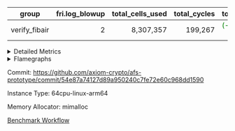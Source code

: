 | group | fri.log_blowup | total_cells_used | total_cycles | total_proof_time_ms |
| --- | --- | --- | --- | --- |
| verify_fibair | <div style='text-align: right'>2</div>  | <div style='text-align: right'>8,307,357</div>  | <div style='text-align: right'>199,267</div>  | <span style="color: green">(-61.0 [-3.8%])</span> <div style='text-align: right'>1,527.0</div>  |


<details>
<summary>Detailed Metrics</summary>

| air_name | cells | constraints | main_cols | quotient_deg | rows |
| --- | --- | --- | --- | --- | --- |
| FibonacciAir | <div style='text-align: right'>32</div>  | <div style='text-align: right'>5</div>  | <div style='text-align: right'>2</div>  | <div style='text-align: right'>1</div>  | <div style='text-align: right'>16</div>  |

| stark_prove_excluding_trace_time_ms | total_cells |
| --- | --- |
| <div style='text-align: right'>9.0</div>  | <div style='text-align: right'>32</div>  |

| group | collect_metrics | execute_time_ms | total_cells_used | total_cycles |
| --- | --- | --- | --- | --- |
| verify_fibair | true | <span style="color: green">(-52.0 [-4.5%])</span> <div style='text-align: right'>1,094.0</div>  | <div style='text-align: right'>8,307,357</div>  | <div style='text-align: right'>199,267</div>  |

| group | chip_name | collect_metrics | rows_used |
| --- | --- | --- | --- |
| verify_fibair | ProgramChip | true | <div style='text-align: right'>17,628</div>  |
| verify_fibair | VmConnectorAir | true | <div style='text-align: right'>2</div>  |
| verify_fibair | Boundary | true | <div style='text-align: right'>44,590</div>  |
| verify_fibair | AccessAdapter<2> | true | <div style='text-align: right'>22,004</div>  |
| verify_fibair | AccessAdapter<4> | true | <div style='text-align: right'>11,002</div>  |
| verify_fibair | AccessAdapter<8> | true | <div style='text-align: right'>3,220</div>  |
| verify_fibair | PhantomAir | true | <div style='text-align: right'>5,216</div>  |
| verify_fibair | <NativeLoadStoreAdapterAir<1>,KernelLoadStoreCoreAir<1>> | true | <div style='text-align: right'>85,882</div>  |
| verify_fibair | <BranchNativeAdapterAir,BranchEqualCoreAir<1>> | true | <div style='text-align: right'>31,888</div>  |
| verify_fibair | <JalNativeAdapterAir,JalCoreAir> | true | <div style='text-align: right'>5,170</div>  |
| verify_fibair | <NativeAdapterAir<2, 1>,FieldArithmeticCoreAir> | true | <div style='text-align: right'>67,442</div>  |
| verify_fibair | <NativeVectorizedAdapterAir<4>,FieldExtensionCoreAir> | true | <div style='text-align: right'>2,186</div>  |
| verify_fibair | FriMatOpeningAir | true | <div style='text-align: right'>336</div>  |
| verify_fibair | Poseidon2VmAir<BabyBearParameters> | true | <div style='text-align: right'>1,357</div>  |
| verify_fibair | VariableRangeCheckerAir | true | <div style='text-align: right'>131,072</div>  |

| group | collect_metrics | dsl_ir | opcode | frequency |
| --- | --- | --- | --- | --- |
| verify_fibair | true |  | JAL | <div style='text-align: right'>1</div>  |
| verify_fibair | true |  | STOREW | <div style='text-align: right'>2</div>  |
| verify_fibair | true | AddE | FE4ADD | <div style='text-align: right'>492</div>  |
| verify_fibair | true | AddEFFI | LOADW | <div style='text-align: right'>70</div>  |
| verify_fibair | true | AddEFFI | STOREW | <div style='text-align: right'>210</div>  |
| verify_fibair | true | AddEI | ADD | <div style='text-align: right'>2,584</div>  |
| verify_fibair | true | AddFI | ADD | <div style='text-align: right'>1,285</div>  |
| verify_fibair | true | AddV | ADD | <div style='text-align: right'>939</div>  |
| verify_fibair | true | AddVI | ADD | <div style='text-align: right'>17,307</div>  |
| verify_fibair | true | Alloc | ADD | <div style='text-align: right'>6,029</div>  |
| verify_fibair | true | Alloc | LOADW | <div style='text-align: right'>6,029</div>  |
| verify_fibair | true | Alloc | MUL | <div style='text-align: right'>4,066</div>  |
| verify_fibair | true | AssertEqE | BNE | <div style='text-align: right'>172</div>  |
| verify_fibair | true | AssertEqEI | BNE | <div style='text-align: right'>4</div>  |
| verify_fibair | true | AssertEqF | BNE | <div style='text-align: right'>2,059</div>  |
| verify_fibair | true | AssertEqV | BNE | <div style='text-align: right'>1,510</div>  |
| verify_fibair | true | AssertEqVI | BNE | <div style='text-align: right'>20</div>  |
| verify_fibair | true | CT-InitializePcsConst | PHANTOM | <div style='text-align: right'>2</div>  |
| verify_fibair | true | CT-ReadingProofFromInput | PHANTOM | <div style='text-align: right'>2</div>  |
| verify_fibair | true | CT-VerifierProgram | PHANTOM | <div style='text-align: right'>2</div>  |
| verify_fibair | true | CT-compute-reduced-opening | PHANTOM | <div style='text-align: right'>168</div>  |
| verify_fibair | true | CT-exp-reverse-bits-len | PHANTOM | <div style='text-align: right'>168</div>  |
| verify_fibair | true | CT-poseidon2-hash | PHANTOM | <div style='text-align: right'>168</div>  |
| verify_fibair | true | CT-poseidon2-hash-ext | PHANTOM | <div style='text-align: right'>336</div>  |
| verify_fibair | true | CT-poseidon2-hash-setup | PHANTOM | <div style='text-align: right'>504</div>  |
| verify_fibair | true | CT-single-mat-reduced-opening | PHANTOM | <div style='text-align: right'>252</div>  |
| verify_fibair | true | CT-stage-c-build-rounds | PHANTOM | <div style='text-align: right'>2</div>  |
| verify_fibair | true | CT-stage-d-1-verify-shape-and-sample-challenges | PHANTOM | <div style='text-align: right'>2</div>  |
| verify_fibair | true | CT-stage-d-2-fri-fold | PHANTOM | <div style='text-align: right'>2</div>  |
| verify_fibair | true | CT-stage-d-3-verify-challenges | PHANTOM | <div style='text-align: right'>2</div>  |
| verify_fibair | true | CT-stage-d-verify-pcs | PHANTOM | <div style='text-align: right'>2</div>  |
| verify_fibair | true | CT-stage-e-verify-constraints | PHANTOM | <div style='text-align: right'>2</div>  |
| verify_fibair | true | CT-verify-batch | PHANTOM | <div style='text-align: right'>168</div>  |
| verify_fibair | true | CT-verify-batch-ext | PHANTOM | <div style='text-align: right'>336</div>  |
| verify_fibair | true | CT-verify-batch-reduce-fast | PHANTOM | <div style='text-align: right'>504</div>  |
| verify_fibair | true | CT-verify-batch-reduce-fast-setup | PHANTOM | <div style='text-align: right'>504</div>  |
| verify_fibair | true | CT-verify-query | PHANTOM | <div style='text-align: right'>84</div>  |
| verify_fibair | true | DivE | BBE4DIV | <div style='text-align: right'>296</div>  |
| verify_fibair | true | DivEIN | BBE4DIV | <div style='text-align: right'>1</div>  |
| verify_fibair | true | DivEIN | STOREW | <div style='text-align: right'>4</div>  |
| verify_fibair | true | DivFIN | DIV | <div style='text-align: right'>3</div>  |
| verify_fibair | true | For | ADD | <div style='text-align: right'>17,108</div>  |
| verify_fibair | true | For | BNE | <div style='text-align: right'>21,209</div>  |
| verify_fibair | true | For | JAL | <div style='text-align: right'>4,101</div>  |
| verify_fibair | true | For | LOADW | <div style='text-align: right'>294</div>  |
| verify_fibair | true | For | STOREW | <div style='text-align: right'>3,807</div>  |
| verify_fibair | true | FriMatOpening | FRI_FOLD | <div style='text-align: right'>126</div>  |
| verify_fibair | true | HintBitsF | PHANTOM | <div style='text-align: right'>43</div>  |
| verify_fibair | true | HintInputVec | PHANTOM | <div style='text-align: right'>1,963</div>  |
| verify_fibair | true | IfEq | BNE | <div style='text-align: right'>321</div>  |
| verify_fibair | true | IfEqI | BNE | <div style='text-align: right'>5,175</div>  |
| verify_fibair | true | IfEqI | JAL | <div style='text-align: right'>1,066</div>  |
| verify_fibair | true | IfNe | BEQ | <div style='text-align: right'>1,163</div>  |
| verify_fibair | true | IfNe | JAL | <div style='text-align: right'>2</div>  |
| verify_fibair | true | IfNeI | BEQ | <div style='text-align: right'>255</div>  |
| verify_fibair | true | ImmE | STOREW | <div style='text-align: right'>848</div>  |
| verify_fibair | true | ImmF | STOREW | <div style='text-align: right'>3,002</div>  |
| verify_fibair | true | ImmV | STOREW | <div style='text-align: right'>5,462</div>  |
| verify_fibair | true | LoadE | LOADW | <div style='text-align: right'>2,052</div>  |
| verify_fibair | true | LoadE | LOADW2 | <div style='text-align: right'>4,536</div>  |
| verify_fibair | true | LoadF | LOADW | <div style='text-align: right'>5,596</div>  |
| verify_fibair | true | LoadF | LOADW2 | <div style='text-align: right'>972</div>  |
| verify_fibair | true | LoadV | LOADW | <div style='text-align: right'>4,004</div>  |
| verify_fibair | true | LoadV | LOADW2 | <div style='text-align: right'>9,055</div>  |
| verify_fibair | true | MulE | BBE4MUL | <div style='text-align: right'>858</div>  |
| verify_fibair | true | MulEF | MUL | <div style='text-align: right'>680</div>  |
| verify_fibair | true | MulEI | BBE4MUL | <div style='text-align: right'>33</div>  |
| verify_fibair | true | MulEI | STOREW | <div style='text-align: right'>132</div>  |
| verify_fibair | true | MulF | MUL | <div style='text-align: right'>1,096</div>  |
| verify_fibair | true | MulFI | MUL | <div style='text-align: right'>1</div>  |
| verify_fibair | true | MulV | MUL | <div style='text-align: right'>1,333</div>  |
| verify_fibair | true | MulVI | MUL | <div style='text-align: right'>1,348</div>  |
| verify_fibair | true | Poseidon2CompressBabyBear | COMP_POS2 | <div style='text-align: right'>1,092</div>  |
| verify_fibair | true | Poseidon2PermuteBabyBear | PERM_POS2 | <div style='text-align: right'>265</div>  |
| verify_fibair | true | StoreE | STOREW | <div style='text-align: right'>13,456</div>  |
| verify_fibair | true | StoreE | STOREW2 | <div style='text-align: right'>2,032</div>  |
| verify_fibair | true | StoreF | STOREW | <div style='text-align: right'>2,772</div>  |
| verify_fibair | true | StoreF | STOREW2 | <div style='text-align: right'>1,678</div>  |
| verify_fibair | true | StoreHintWord | ADD | <div style='text-align: right'>10,355</div>  |
| verify_fibair | true | StoreHintWord | SHINTW | <div style='text-align: right'>13,651</div>  |
| verify_fibair | true | StoreV | STOREW | <div style='text-align: right'>650</div>  |
| verify_fibair | true | StoreV | STOREW2 | <div style='text-align: right'>5,175</div>  |
| verify_fibair | true | SubE | FE4SUB | <div style='text-align: right'>506</div>  |
| verify_fibair | true | SubEF | LOADW | <div style='text-align: right'>393</div>  |
| verify_fibair | true | SubEF | SUB | <div style='text-align: right'>131</div>  |
| verify_fibair | true | SubEI | ADD | <div style='text-align: right'>8</div>  |
| verify_fibair | true | SubV | SUB | <div style='text-align: right'>1,429</div>  |
| verify_fibair | true | SubVI | SUB | <div style='text-align: right'>1,572</div>  |
| verify_fibair | true | SubVIN | SUB | <div style='text-align: right'>168</div>  |

| group | air_name | collect_metrics | dsl_ir | opcode | cells_used |
| --- | --- | --- | --- | --- | --- |
| verify_fibair | <JalNativeAdapterAir,JalCoreAir> | true |  | JAL | <div style='text-align: right'>10</div>  |
| verify_fibair | Boundary | true |  | JAL | <div style='text-align: right'>11</div>  |
| verify_fibair | <NativeLoadStoreAdapterAir<1>,KernelLoadStoreCoreAir<1>> | true |  | STOREW | <div style='text-align: right'>82</div>  |
| verify_fibair | Boundary | true |  | STOREW | <div style='text-align: right'>22</div>  |
| verify_fibair | <NativeVectorizedAdapterAir<4>,FieldExtensionCoreAir> | true | AddE | FE4ADD | <div style='text-align: right'>19,680</div>  |
| verify_fibair | AccessAdapter<2> | true | AddE | FE4ADD | <div style='text-align: right'>10,846</div>  |
| verify_fibair | AccessAdapter<4> | true | AddE | FE4ADD | <div style='text-align: right'>6,409</div>  |
| verify_fibair | Boundary | true | AddE | FE4ADD | <div style='text-align: right'>792</div>  |
| verify_fibair | <NativeLoadStoreAdapterAir<1>,KernelLoadStoreCoreAir<1>> | true | AddEFFI | LOADW | <div style='text-align: right'>2,870</div>  |
| verify_fibair | AccessAdapter<2> | true | AddEFFI | LOADW | <div style='text-align: right'>132</div>  |
| verify_fibair | AccessAdapter<4> | true | AddEFFI | LOADW | <div style='text-align: right'>156</div>  |
| verify_fibair | Boundary | true | AddEFFI | LOADW | <div style='text-align: right'>176</div>  |
| verify_fibair | <NativeLoadStoreAdapterAir<1>,KernelLoadStoreCoreAir<1>> | true | AddEFFI | STOREW | <div style='text-align: right'>8,610</div>  |
| verify_fibair | AccessAdapter<2> | true | AddEFFI | STOREW | <div style='text-align: right'>132</div>  |
| verify_fibair | Boundary | true | AddEFFI | STOREW | <div style='text-align: right'>528</div>  |
| verify_fibair | <NativeAdapterAir<2, 1>,FieldArithmeticCoreAir> | true | AddEI | ADD | <div style='text-align: right'>77,520</div>  |
| verify_fibair | AccessAdapter<2> | true | AddEI | ADD | <div style='text-align: right'>11,902</div>  |
| verify_fibair | AccessAdapter<4> | true | AddEI | ADD | <div style='text-align: right'>7,033</div>  |
| verify_fibair | Boundary | true | AddEI | ADD | <div style='text-align: right'>440</div>  |
| verify_fibair | <NativeAdapterAir<2, 1>,FieldArithmeticCoreAir> | true | AddFI | ADD | <div style='text-align: right'>38,550</div>  |
| verify_fibair | Boundary | true | AddFI | ADD | <div style='text-align: right'>231</div>  |
| verify_fibair | <NativeAdapterAir<2, 1>,FieldArithmeticCoreAir> | true | AddV | ADD | <div style='text-align: right'>28,170</div>  |
| verify_fibair | Boundary | true | AddV | ADD | <div style='text-align: right'>33</div>  |
| verify_fibair | <NativeAdapterAir<2, 1>,FieldArithmeticCoreAir> | true | AddVI | ADD | <div style='text-align: right'>519,210</div>  |
| verify_fibair | Boundary | true | AddVI | ADD | <div style='text-align: right'>15,675</div>  |
| verify_fibair | <NativeAdapterAir<2, 1>,FieldArithmeticCoreAir> | true | Alloc | ADD | <div style='text-align: right'>180,870</div>  |
| verify_fibair | <NativeLoadStoreAdapterAir<1>,KernelLoadStoreCoreAir<1>> | true | Alloc | LOADW | <div style='text-align: right'>247,189</div>  |
| verify_fibair | Boundary | true | Alloc | LOADW | <div style='text-align: right'>1,122</div>  |
| verify_fibair | <NativeAdapterAir<2, 1>,FieldArithmeticCoreAir> | true | Alloc | MUL | <div style='text-align: right'>121,980</div>  |
| verify_fibair | AccessAdapter<2> | true | Alloc | MUL | <div style='text-align: right'>33</div>  |
| verify_fibair | AccessAdapter<4> | true | Alloc | MUL | <div style='text-align: right'>39</div>  |
| verify_fibair | <BranchNativeAdapterAir,BranchEqualCoreAir<1>> | true | AssertEqE | BNE | <div style='text-align: right'>3,956</div>  |
| verify_fibair | AccessAdapter<2> | true | AssertEqE | BNE | <div style='text-align: right'>946</div>  |
| verify_fibair | AccessAdapter<4> | true | AssertEqE | BNE | <div style='text-align: right'>559</div>  |
| verify_fibair | <BranchNativeAdapterAir,BranchEqualCoreAir<1>> | true | AssertEqEI | BNE | <div style='text-align: right'>92</div>  |
| verify_fibair | <BranchNativeAdapterAir,BranchEqualCoreAir<1>> | true | AssertEqF | BNE | <div style='text-align: right'>47,357</div>  |
| verify_fibair | <BranchNativeAdapterAir,BranchEqualCoreAir<1>> | true | AssertEqV | BNE | <div style='text-align: right'>34,730</div>  |
| verify_fibair | <BranchNativeAdapterAir,BranchEqualCoreAir<1>> | true | AssertEqVI | BNE | <div style='text-align: right'>460</div>  |
| verify_fibair | PhantomAir | true | CT-InitializePcsConst | PHANTOM | <div style='text-align: right'>12</div>  |
| verify_fibair | PhantomAir | true | CT-ReadingProofFromInput | PHANTOM | <div style='text-align: right'>12</div>  |
| verify_fibair | PhantomAir | true | CT-VerifierProgram | PHANTOM | <div style='text-align: right'>12</div>  |
| verify_fibair | PhantomAir | true | CT-compute-reduced-opening | PHANTOM | <div style='text-align: right'>1,008</div>  |
| verify_fibair | PhantomAir | true | CT-exp-reverse-bits-len | PHANTOM | <div style='text-align: right'>1,008</div>  |
| verify_fibair | PhantomAir | true | CT-poseidon2-hash | PHANTOM | <div style='text-align: right'>1,008</div>  |
| verify_fibair | PhantomAir | true | CT-poseidon2-hash-ext | PHANTOM | <div style='text-align: right'>2,016</div>  |
| verify_fibair | PhantomAir | true | CT-poseidon2-hash-setup | PHANTOM | <div style='text-align: right'>3,024</div>  |
| verify_fibair | PhantomAir | true | CT-single-mat-reduced-opening | PHANTOM | <div style='text-align: right'>1,512</div>  |
| verify_fibair | PhantomAir | true | CT-stage-c-build-rounds | PHANTOM | <div style='text-align: right'>12</div>  |
| verify_fibair | PhantomAir | true | CT-stage-d-1-verify-shape-and-sample-challenges | PHANTOM | <div style='text-align: right'>12</div>  |
| verify_fibair | PhantomAir | true | CT-stage-d-2-fri-fold | PHANTOM | <div style='text-align: right'>12</div>  |
| verify_fibair | PhantomAir | true | CT-stage-d-3-verify-challenges | PHANTOM | <div style='text-align: right'>12</div>  |
| verify_fibair | PhantomAir | true | CT-stage-d-verify-pcs | PHANTOM | <div style='text-align: right'>12</div>  |
| verify_fibair | PhantomAir | true | CT-stage-e-verify-constraints | PHANTOM | <div style='text-align: right'>12</div>  |
| verify_fibair | PhantomAir | true | CT-verify-batch | PHANTOM | <div style='text-align: right'>1,008</div>  |
| verify_fibair | PhantomAir | true | CT-verify-batch-ext | PHANTOM | <div style='text-align: right'>2,016</div>  |
| verify_fibair | PhantomAir | true | CT-verify-batch-reduce-fast | PHANTOM | <div style='text-align: right'>3,024</div>  |
| verify_fibair | PhantomAir | true | CT-verify-batch-reduce-fast-setup | PHANTOM | <div style='text-align: right'>3,024</div>  |
| verify_fibair | PhantomAir | true | CT-verify-query | PHANTOM | <div style='text-align: right'>504</div>  |
| verify_fibair | <NativeVectorizedAdapterAir<4>,FieldExtensionCoreAir> | true | DivE | BBE4DIV | <div style='text-align: right'>11,840</div>  |
| verify_fibair | AccessAdapter<2> | true | DivE | BBE4DIV | <div style='text-align: right'>2,882</div>  |
| verify_fibair | AccessAdapter<4> | true | DivE | BBE4DIV | <div style='text-align: right'>1,703</div>  |
| verify_fibair | <NativeVectorizedAdapterAir<4>,FieldExtensionCoreAir> | true | DivEIN | BBE4DIV | <div style='text-align: right'>40</div>  |
| verify_fibair | AccessAdapter<2> | true | DivEIN | BBE4DIV | <div style='text-align: right'>22</div>  |
| verify_fibair | AccessAdapter<4> | true | DivEIN | BBE4DIV | <div style='text-align: right'>13</div>  |
| verify_fibair | <NativeLoadStoreAdapterAir<1>,KernelLoadStoreCoreAir<1>> | true | DivEIN | STOREW | <div style='text-align: right'>164</div>  |
| verify_fibair | AccessAdapter<2> | true | DivEIN | STOREW | <div style='text-align: right'>11</div>  |
| verify_fibair | <NativeAdapterAir<2, 1>,FieldArithmeticCoreAir> | true | DivFIN | DIV | <div style='text-align: right'>90</div>  |
| verify_fibair | <NativeAdapterAir<2, 1>,FieldArithmeticCoreAir> | true | For | ADD | <div style='text-align: right'>513,240</div>  |
| verify_fibair | <BranchNativeAdapterAir,BranchEqualCoreAir<1>> | true | For | BNE | <div style='text-align: right'>487,807</div>  |
| verify_fibair | <JalNativeAdapterAir,JalCoreAir> | true | For | JAL | <div style='text-align: right'>41,010</div>  |
| verify_fibair | <NativeLoadStoreAdapterAir<1>,KernelLoadStoreCoreAir<1>> | true | For | LOADW | <div style='text-align: right'>12,054</div>  |
| verify_fibair | Boundary | true | For | LOADW | <div style='text-align: right'>473</div>  |
| verify_fibair | <NativeLoadStoreAdapterAir<1>,KernelLoadStoreCoreAir<1>> | true | For | STOREW | <div style='text-align: right'>156,087</div>  |
| verify_fibair | Boundary | true | For | STOREW | <div style='text-align: right'>462</div>  |
| verify_fibair | AccessAdapter<2> | true | FriMatOpening | FRI_FOLD | <div style='text-align: right'>2,024</div>  |
| verify_fibair | AccessAdapter<4> | true | FriMatOpening | FRI_FOLD | <div style='text-align: right'>1,196</div>  |
| verify_fibair | FriMatOpeningAir | true | FriMatOpening | FRI_FOLD | <div style='text-align: right'>21,504</div>  |
| verify_fibair | PhantomAir | true | HintBitsF | PHANTOM | <div style='text-align: right'>258</div>  |
| verify_fibair | PhantomAir | true | HintInputVec | PHANTOM | <div style='text-align: right'>11,778</div>  |
| verify_fibair | <BranchNativeAdapterAir,BranchEqualCoreAir<1>> | true | IfEq | BNE | <div style='text-align: right'>7,383</div>  |
| verify_fibair | <BranchNativeAdapterAir,BranchEqualCoreAir<1>> | true | IfEqI | BNE | <div style='text-align: right'>119,025</div>  |
| verify_fibair | <JalNativeAdapterAir,JalCoreAir> | true | IfEqI | JAL | <div style='text-align: right'>10,660</div>  |
| verify_fibair | <BranchNativeAdapterAir,BranchEqualCoreAir<1>> | true | IfNe | BEQ | <div style='text-align: right'>26,749</div>  |
| verify_fibair | <JalNativeAdapterAir,JalCoreAir> | true | IfNe | JAL | <div style='text-align: right'>20</div>  |
| verify_fibair | <BranchNativeAdapterAir,BranchEqualCoreAir<1>> | true | IfNeI | BEQ | <div style='text-align: right'>5,865</div>  |
| verify_fibair | <NativeLoadStoreAdapterAir<1>,KernelLoadStoreCoreAir<1>> | true | ImmE | STOREW | <div style='text-align: right'>34,768</div>  |
| verify_fibair | AccessAdapter<2> | true | ImmE | STOREW | <div style='text-align: right'>924</div>  |
| verify_fibair | AccessAdapter<4> | true | ImmE | STOREW | <div style='text-align: right'>546</div>  |
| verify_fibair | Boundary | true | ImmE | STOREW | <div style='text-align: right'>44</div>  |
| verify_fibair | <NativeLoadStoreAdapterAir<1>,KernelLoadStoreCoreAir<1>> | true | ImmF | STOREW | <div style='text-align: right'>123,082</div>  |
| verify_fibair | Boundary | true | ImmF | STOREW | <div style='text-align: right'>1,496</div>  |
| verify_fibair | <NativeLoadStoreAdapterAir<1>,KernelLoadStoreCoreAir<1>> | true | ImmV | STOREW | <div style='text-align: right'>223,942</div>  |
| verify_fibair | Boundary | true | ImmV | STOREW | <div style='text-align: right'>16,258</div>  |
| verify_fibair | <NativeLoadStoreAdapterAir<1>,KernelLoadStoreCoreAir<1>> | true | LoadE | LOADW | <div style='text-align: right'>84,132</div>  |
| verify_fibair | AccessAdapter<2> | true | LoadE | LOADW | <div style='text-align: right'>7,656</div>  |
| verify_fibair | AccessAdapter<4> | true | LoadE | LOADW | <div style='text-align: right'>4,524</div>  |
| verify_fibair | Boundary | true | LoadE | LOADW | <div style='text-align: right'>220</div>  |
| verify_fibair | <NativeLoadStoreAdapterAir<1>,KernelLoadStoreCoreAir<1>> | true | LoadE | LOADW2 | <div style='text-align: right'>185,976</div>  |
| verify_fibair | AccessAdapter<2> | true | LoadE | LOADW2 | <div style='text-align: right'>12,056</div>  |
| verify_fibair | AccessAdapter<4> | true | LoadE | LOADW2 | <div style='text-align: right'>7,124</div>  |
| verify_fibair | <NativeLoadStoreAdapterAir<1>,KernelLoadStoreCoreAir<1>> | true | LoadF | LOADW | <div style='text-align: right'>229,436</div>  |
| verify_fibair | AccessAdapter<2> | true | LoadF | LOADW | <div style='text-align: right'>11,088</div>  |
| verify_fibair | AccessAdapter<4> | true | LoadF | LOADW | <div style='text-align: right'>6,552</div>  |
| verify_fibair | AccessAdapter<8> | true | LoadF | LOADW | <div style='text-align: right'>4,284</div>  |
| verify_fibair | Boundary | true | LoadF | LOADW | <div style='text-align: right'>341</div>  |
| verify_fibair | <NativeLoadStoreAdapterAir<1>,KernelLoadStoreCoreAir<1>> | true | LoadF | LOADW2 | <div style='text-align: right'>39,852</div>  |
| verify_fibair | AccessAdapter<2> | true | LoadF | LOADW2 | <div style='text-align: right'>396</div>  |
| verify_fibair | AccessAdapter<4> | true | LoadF | LOADW2 | <div style='text-align: right'>234</div>  |
| verify_fibair | AccessAdapter<8> | true | LoadF | LOADW2 | <div style='text-align: right'>204</div>  |
| verify_fibair | Boundary | true | LoadF | LOADW2 | <div style='text-align: right'>583</div>  |
| verify_fibair | <NativeLoadStoreAdapterAir<1>,KernelLoadStoreCoreAir<1>> | true | LoadV | LOADW | <div style='text-align: right'>164,164</div>  |
| verify_fibair | Boundary | true | LoadV | LOADW | <div style='text-align: right'>15,092</div>  |
| verify_fibair | <NativeLoadStoreAdapterAir<1>,KernelLoadStoreCoreAir<1>> | true | LoadV | LOADW2 | <div style='text-align: right'>371,255</div>  |
| verify_fibair | Boundary | true | LoadV | LOADW2 | <div style='text-align: right'>968</div>  |
| verify_fibair | <NativeVectorizedAdapterAir<4>,FieldExtensionCoreAir> | true | MulE | BBE4MUL | <div style='text-align: right'>34,320</div>  |
| verify_fibair | AccessAdapter<2> | true | MulE | BBE4MUL | <div style='text-align: right'>13,882</div>  |
| verify_fibair | AccessAdapter<4> | true | MulE | BBE4MUL | <div style='text-align: right'>8,203</div>  |
| verify_fibair | Boundary | true | MulE | BBE4MUL | <div style='text-align: right'>572</div>  |
| verify_fibair | <NativeAdapterAir<2, 1>,FieldArithmeticCoreAir> | true | MulEF | MUL | <div style='text-align: right'>20,400</div>  |
| verify_fibair | AccessAdapter<2> | true | MulEF | MUL | <div style='text-align: right'>3,718</div>  |
| verify_fibair | AccessAdapter<4> | true | MulEF | MUL | <div style='text-align: right'>2,197</div>  |
| verify_fibair | Boundary | true | MulEF | MUL | <div style='text-align: right'>44</div>  |
| verify_fibair | <NativeVectorizedAdapterAir<4>,FieldExtensionCoreAir> | true | MulEI | BBE4MUL | <div style='text-align: right'>1,320</div>  |
| verify_fibair | AccessAdapter<2> | true | MulEI | BBE4MUL | <div style='text-align: right'>1,892</div>  |
| verify_fibair | AccessAdapter<4> | true | MulEI | BBE4MUL | <div style='text-align: right'>1,118</div>  |
| verify_fibair | Boundary | true | MulEI | BBE4MUL | <div style='text-align: right'>924</div>  |
| verify_fibair | <NativeLoadStoreAdapterAir<1>,KernelLoadStoreCoreAir<1>> | true | MulEI | STOREW | <div style='text-align: right'>5,412</div>  |
| verify_fibair | AccessAdapter<2> | true | MulEI | STOREW | <div style='text-align: right'>682</div>  |
| verify_fibair | AccessAdapter<4> | true | MulEI | STOREW | <div style='text-align: right'>390</div>  |
| verify_fibair | Boundary | true | MulEI | STOREW | <div style='text-align: right'>33</div>  |
| verify_fibair | <NativeAdapterAir<2, 1>,FieldArithmeticCoreAir> | true | MulF | MUL | <div style='text-align: right'>32,880</div>  |
| verify_fibair | Boundary | true | MulF | MUL | <div style='text-align: right'>11</div>  |
| verify_fibair | <NativeAdapterAir<2, 1>,FieldArithmeticCoreAir> | true | MulFI | MUL | <div style='text-align: right'>30</div>  |
| verify_fibair | Boundary | true | MulFI | MUL | <div style='text-align: right'>11</div>  |
| verify_fibair | <NativeAdapterAir<2, 1>,FieldArithmeticCoreAir> | true | MulV | MUL | <div style='text-align: right'>39,990</div>  |
| verify_fibair | Boundary | true | MulV | MUL | <div style='text-align: right'>14,641</div>  |
| verify_fibair | <NativeAdapterAir<2, 1>,FieldArithmeticCoreAir> | true | MulVI | MUL | <div style='text-align: right'>40,440</div>  |
| verify_fibair | Boundary | true | MulVI | MUL | <div style='text-align: right'>33</div>  |
| verify_fibair | AccessAdapter<2> | true | Poseidon2CompressBabyBear | COMP_POS2 | <div style='text-align: right'>48,048</div>  |
| verify_fibair | AccessAdapter<4> | true | Poseidon2CompressBabyBear | COMP_POS2 | <div style='text-align: right'>28,392</div>  |
| verify_fibair | AccessAdapter<8> | true | Poseidon2CompressBabyBear | COMP_POS2 | <div style='text-align: right'>18,564</div>  |
| verify_fibair | Poseidon2VmAir<BabyBearParameters> | true | Poseidon2CompressBabyBear | COMP_POS2 | <div style='text-align: right'>610,428</div>  |
| verify_fibair | AccessAdapter<2> | true | Poseidon2PermuteBabyBear | PERM_POS2 | <div style='text-align: right'>22,770</div>  |
| verify_fibair | AccessAdapter<4> | true | Poseidon2PermuteBabyBear | PERM_POS2 | <div style='text-align: right'>13,455</div>  |
| verify_fibair | AccessAdapter<8> | true | Poseidon2PermuteBabyBear | PERM_POS2 | <div style='text-align: right'>8,806</div>  |
| verify_fibair | Poseidon2VmAir<BabyBearParameters> | true | Poseidon2PermuteBabyBear | PERM_POS2 | <div style='text-align: right'>148,135</div>  |
| verify_fibair | <NativeLoadStoreAdapterAir<1>,KernelLoadStoreCoreAir<1>> | true | StoreE | STOREW | <div style='text-align: right'>551,696</div>  |
| verify_fibair | AccessAdapter<2> | true | StoreE | STOREW | <div style='text-align: right'>3,696</div>  |
| verify_fibair | AccessAdapter<4> | true | StoreE | STOREW | <div style='text-align: right'>2,184</div>  |
| verify_fibair | Boundary | true | StoreE | STOREW | <div style='text-align: right'>148,016</div>  |
| verify_fibair | <NativeLoadStoreAdapterAir<1>,KernelLoadStoreCoreAir<1>> | true | StoreE | STOREW2 | <div style='text-align: right'>83,312</div>  |
| verify_fibair | AccessAdapter<2> | true | StoreE | STOREW2 | <div style='text-align: right'>3,696</div>  |
| verify_fibair | AccessAdapter<4> | true | StoreE | STOREW2 | <div style='text-align: right'>2,184</div>  |
| verify_fibair | Boundary | true | StoreE | STOREW2 | <div style='text-align: right'>7,568</div>  |
| verify_fibair | <NativeLoadStoreAdapterAir<1>,KernelLoadStoreCoreAir<1>> | true | StoreF | STOREW | <div style='text-align: right'>113,652</div>  |
| verify_fibair | Boundary | true | StoreF | STOREW | <div style='text-align: right'>30,492</div>  |
| verify_fibair | <NativeLoadStoreAdapterAir<1>,KernelLoadStoreCoreAir<1>> | true | StoreF | STOREW2 | <div style='text-align: right'>68,798</div>  |
| verify_fibair | AccessAdapter<2> | true | StoreF | STOREW2 | <div style='text-align: right'>132</div>  |
| verify_fibair | AccessAdapter<4> | true | StoreF | STOREW2 | <div style='text-align: right'>78</div>  |
| verify_fibair | AccessAdapter<8> | true | StoreF | STOREW2 | <div style='text-align: right'>17</div>  |
| verify_fibair | Boundary | true | StoreF | STOREW2 | <div style='text-align: right'>15,070</div>  |
| verify_fibair | <NativeAdapterAir<2, 1>,FieldArithmeticCoreAir> | true | StoreHintWord | ADD | <div style='text-align: right'>310,650</div>  |
| verify_fibair | <NativeLoadStoreAdapterAir<1>,KernelLoadStoreCoreAir<1>> | true | StoreHintWord | SHINTW | <div style='text-align: right'>559,691</div>  |
| verify_fibair | Boundary | true | StoreHintWord | SHINTW | <div style='text-align: right'>150,161</div>  |
| verify_fibair | <NativeLoadStoreAdapterAir<1>,KernelLoadStoreCoreAir<1>> | true | StoreV | STOREW | <div style='text-align: right'>26,650</div>  |
| verify_fibair | Boundary | true | StoreV | STOREW | <div style='text-align: right'>7,150</div>  |
| verify_fibair | <NativeLoadStoreAdapterAir<1>,KernelLoadStoreCoreAir<1>> | true | StoreV | STOREW2 | <div style='text-align: right'>212,175</div>  |
| verify_fibair | Boundary | true | StoreV | STOREW2 | <div style='text-align: right'>45,210</div>  |
| verify_fibair | <NativeVectorizedAdapterAir<4>,FieldExtensionCoreAir> | true | SubE | FE4SUB | <div style='text-align: right'>20,240</div>  |
| verify_fibair | AccessAdapter<2> | true | SubE | FE4SUB | <div style='text-align: right'>18,656</div>  |
| verify_fibair | AccessAdapter<4> | true | SubE | FE4SUB | <div style='text-align: right'>11,024</div>  |
| verify_fibair | Boundary | true | SubE | FE4SUB | <div style='text-align: right'>220</div>  |
| verify_fibair | <NativeLoadStoreAdapterAir<1>,KernelLoadStoreCoreAir<1>> | true | SubEF | LOADW | <div style='text-align: right'>16,113</div>  |
| verify_fibair | AccessAdapter<2> | true | SubEF | LOADW | <div style='text-align: right'>1,419</div>  |
| verify_fibair | Boundary | true | SubEF | LOADW | <div style='text-align: right'>99</div>  |
| verify_fibair | <NativeAdapterAir<2, 1>,FieldArithmeticCoreAir> | true | SubEF | SUB | <div style='text-align: right'>3,930</div>  |
| verify_fibair | AccessAdapter<2> | true | SubEF | SUB | <div style='text-align: right'>1,419</div>  |
| verify_fibair | AccessAdapter<4> | true | SubEF | SUB | <div style='text-align: right'>1,677</div>  |
| verify_fibair | Boundary | true | SubEF | SUB | <div style='text-align: right'>33</div>  |
| verify_fibair | <NativeAdapterAir<2, 1>,FieldArithmeticCoreAir> | true | SubEI | ADD | <div style='text-align: right'>240</div>  |
| verify_fibair | AccessAdapter<2> | true | SubEI | ADD | <div style='text-align: right'>44</div>  |
| verify_fibair | AccessAdapter<4> | true | SubEI | ADD | <div style='text-align: right'>26</div>  |
| verify_fibair | <NativeAdapterAir<2, 1>,FieldArithmeticCoreAir> | true | SubV | SUB | <div style='text-align: right'>42,870</div>  |
| verify_fibair | Boundary | true | SubV | SUB | <div style='text-align: right'>44</div>  |
| verify_fibair | <NativeAdapterAir<2, 1>,FieldArithmeticCoreAir> | true | SubVI | SUB | <div style='text-align: right'>47,160</div>  |
| verify_fibair | Boundary | true | SubVI | SUB | <div style='text-align: right'>15,191</div>  |
| verify_fibair | <NativeAdapterAir<2, 1>,FieldArithmeticCoreAir> | true | SubVIN | SUB | <div style='text-align: right'>5,040</div>  |

| group | commit_exe_time_ms | execute_and_trace_gen_time_ms | execute_time_ms | fri.log_blowup | keygen_time_ms | num_segments | total_cells_used | total_cycles | total_proof_time_ms | verify_program_compile_ms |
| --- | --- | --- | --- | --- | --- | --- | --- | --- | --- | --- |
| verify_fibair | <div style='text-align: right'>16.0</div>  | <span style="color: green">(-5.0 [-1.9%])</span> <div style='text-align: right'>258.0</div>  | <div style='text-align: right'>214.0</div>  | <div style='text-align: right'>2</div>  | <div style='text-align: right'>45.0</div>  | <div style='text-align: right'>1</div>  | <div style='text-align: right'>8,307,357</div>  | <div style='text-align: right'>199,267</div>  | <span style="color: green">(-61.0 [-3.8%])</span> <div style='text-align: right'>1,527.0</div>  | <div style='text-align: right'>22.0</div>  |

| group | air_name | constraints | interactions | quotient_deg |
| --- | --- | --- | --- | --- |
| verify_fibair | ProgramAir | <div style='text-align: right'>4</div>  | <div style='text-align: right'>1</div>  | <div style='text-align: right'>1</div>  |
| verify_fibair | VmConnectorAir | <div style='text-align: right'>8</div>  | <div style='text-align: right'>3</div>  | <div style='text-align: right'>4</div>  |
| verify_fibair | VolatileBoundaryAir | <div style='text-align: right'>16</div>  | <div style='text-align: right'>4</div>  | <div style='text-align: right'>4</div>  |
| verify_fibair | AccessAdapterAir<2> | <div style='text-align: right'>12</div>  | <div style='text-align: right'>5</div>  | <div style='text-align: right'>4</div>  |
| verify_fibair | AccessAdapterAir<4> | <div style='text-align: right'>12</div>  | <div style='text-align: right'>5</div>  | <div style='text-align: right'>4</div>  |
| verify_fibair | AccessAdapterAir<8> | <div style='text-align: right'>12</div>  | <div style='text-align: right'>5</div>  | <div style='text-align: right'>4</div>  |
| verify_fibair | PhantomAir | <div style='text-align: right'>4</div>  | <div style='text-align: right'>3</div>  | <div style='text-align: right'>4</div>  |
| verify_fibair | VmAirWrapper<NativeLoadStoreAdapterAir<1>, KernelLoadStoreCoreAir<1> | <div style='text-align: right'>31</div>  | <div style='text-align: right'>19</div>  | <div style='text-align: right'>4</div>  |
| verify_fibair | VmAirWrapper<BranchNativeAdapterAir, BranchEqualCoreAir<1> | <div style='text-align: right'>23</div>  | <div style='text-align: right'>11</div>  | <div style='text-align: right'>2</div>  |
| verify_fibair | VmAirWrapper<JalNativeAdapterAir, JalCoreAir> | <div style='text-align: right'>6</div>  | <div style='text-align: right'>7</div>  | <div style='text-align: right'>4</div>  |
| verify_fibair | VmAirWrapper<NativeAdapterAir<2, 1>, FieldArithmeticCoreAir> | <div style='text-align: right'>23</div>  | <div style='text-align: right'>15</div>  | <div style='text-align: right'>4</div>  |
| verify_fibair | VmAirWrapper<NativeVectorizedAdapterAir<4>, FieldExtensionCoreAir> | <div style='text-align: right'>23</div>  | <div style='text-align: right'>15</div>  | <div style='text-align: right'>4</div>  |
| verify_fibair | FriMatOpeningAir | <div style='text-align: right'>59</div>  | <div style='text-align: right'>35</div>  | <div style='text-align: right'>4</div>  |
| verify_fibair | Poseidon2VmAir<BabyBearParameters> | <div style='text-align: right'>517</div>  | <div style='text-align: right'>32</div>  | <div style='text-align: right'>4</div>  |
| verify_fibair | VariableRangeCheckerAir | <div style='text-align: right'>4</div>  | <div style='text-align: right'>1</div>  | <div style='text-align: right'>1</div>  |

| group | air_name | segment | cells | main_cols | perm_cols | prep_cols | rows |
| --- | --- | --- | --- | --- | --- | --- | --- |
| verify_fibair | ProgramAir | 0 | <div style='text-align: right'>589,824</div>  | <div style='text-align: right'>10</div>  | <div style='text-align: right'>8</div>  |  | <div style='text-align: right'>32,768</div>  |
| verify_fibair | VmConnectorAir | 0 | <div style='text-align: right'>24</div>  | <div style='text-align: right'>4</div>  | <div style='text-align: right'>8</div>  | <div style='text-align: right'>1</div>  | <div style='text-align: right'>2</div>  |
| verify_fibair | VolatileBoundaryAir | 0 | <div style='text-align: right'>1,245,184</div>  | <div style='text-align: right'>11</div>  | <div style='text-align: right'>8</div>  |  | <div style='text-align: right'>65,536</div>  |
| verify_fibair | AccessAdapterAir<2> | 0 | <div style='text-align: right'>884,736</div>  | <div style='text-align: right'>11</div>  | <div style='text-align: right'>16</div>  |  | <div style='text-align: right'>32,768</div>  |
| verify_fibair | AccessAdapterAir<4> | 0 | <div style='text-align: right'>475,136</div>  | <div style='text-align: right'>13</div>  | <div style='text-align: right'>16</div>  |  | <div style='text-align: right'>16,384</div>  |
| verify_fibair | AccessAdapterAir<8> | 0 | <div style='text-align: right'>135,168</div>  | <div style='text-align: right'>17</div>  | <div style='text-align: right'>16</div>  |  | <div style='text-align: right'>4,096</div>  |
| verify_fibair | PhantomAir | 0 | <div style='text-align: right'>114,688</div>  | <div style='text-align: right'>6</div>  | <div style='text-align: right'>8</div>  |  | <div style='text-align: right'>8,192</div>  |
| verify_fibair | VmAirWrapper<NativeLoadStoreAdapterAir<1>, KernelLoadStoreCoreAir<1> | 0 | <div style='text-align: right'>8,519,680</div>  | <div style='text-align: right'>41</div>  | <div style='text-align: right'>24</div>  |  | <div style='text-align: right'>131,072</div>  |
| verify_fibair | VmAirWrapper<BranchNativeAdapterAir, BranchEqualCoreAir<1> | 0 | <div style='text-align: right'>1,671,168</div>  | <div style='text-align: right'>23</div>  | <div style='text-align: right'>28</div>  |  | <div style='text-align: right'>32,768</div>  |
| verify_fibair | VmAirWrapper<JalNativeAdapterAir, JalCoreAir> | 0 | <div style='text-align: right'>180,224</div>  | <div style='text-align: right'>10</div>  | <div style='text-align: right'>12</div>  |  | <div style='text-align: right'>8,192</div>  |
| verify_fibair | VmAirWrapper<NativeAdapterAir<2, 1>, FieldArithmeticCoreAir> | 0 | <div style='text-align: right'>6,553,600</div>  | <div style='text-align: right'>30</div>  | <div style='text-align: right'>20</div>  |  | <div style='text-align: right'>131,072</div>  |
| verify_fibair | VmAirWrapper<NativeVectorizedAdapterAir<4>, FieldExtensionCoreAir> | 0 | <div style='text-align: right'>245,760</div>  | <div style='text-align: right'>40</div>  | <div style='text-align: right'>20</div>  |  | <div style='text-align: right'>4,096</div>  |
| verify_fibair | FriMatOpeningAir | 0 | <div style='text-align: right'>71,680</div>  | <div style='text-align: right'>64</div>  | <div style='text-align: right'>76</div>  |  | <div style='text-align: right'>512</div>  |
| verify_fibair | Poseidon2VmAir<BabyBearParameters> | 0 | <div style='text-align: right'>1,218,560</div>  | <div style='text-align: right'>559</div>  | <div style='text-align: right'>36</div>  |  | <div style='text-align: right'>2,048</div>  |
| verify_fibair | VariableRangeCheckerAir | 0 | <div style='text-align: right'>1,179,648</div>  | <div style='text-align: right'>1</div>  | <div style='text-align: right'>8</div>  | <div style='text-align: right'>2</div>  | <div style='text-align: right'>131,072</div>  |

| group | segment | execute_and_trace_gen_time_ms | stark_prove_excluding_trace_time_ms | total_cells |
| --- | --- | --- | --- | --- |
| verify_fibair | 0 | <span style="color: green">(-5.0 [-10.4%])</span> <div style='text-align: right'>43.0</div>  | <span style="color: green">(-51.0 [-4.0%])</span> <div style='text-align: right'>1,226.0</div>  | <div style='text-align: right'>23,085,080</div>  |

</details>



<details>
<summary>Flamegraphs</summary>

[![](https://axiom-public-data-sandbox-us-east-1.s3.us-east-1.amazonaws.com/benchmark/github/flamegraphs/54e87a74127d89a950240c7fe72e60c968dd1590/verify_fibair-2-2-64cpu-linux-arm64-mimalloc-verify_fibair.dsl_ir.opcode.air_name.cells_used.reverse.svg)](https://axiom-public-data-sandbox-us-east-1.s3.us-east-1.amazonaws.com/benchmark/github/flamegraphs/54e87a74127d89a950240c7fe72e60c968dd1590/verify_fibair-2-2-64cpu-linux-arm64-mimalloc-verify_fibair.dsl_ir.opcode.air_name.cells_used.reverse.svg)
[![](https://axiom-public-data-sandbox-us-east-1.s3.us-east-1.amazonaws.com/benchmark/github/flamegraphs/54e87a74127d89a950240c7fe72e60c968dd1590/verify_fibair-2-2-64cpu-linux-arm64-mimalloc-verify_fibair.dsl_ir.opcode.air_name.cells_used.svg)](https://axiom-public-data-sandbox-us-east-1.s3.us-east-1.amazonaws.com/benchmark/github/flamegraphs/54e87a74127d89a950240c7fe72e60c968dd1590/verify_fibair-2-2-64cpu-linux-arm64-mimalloc-verify_fibair.dsl_ir.opcode.air_name.cells_used.svg)
[![](https://axiom-public-data-sandbox-us-east-1.s3.us-east-1.amazonaws.com/benchmark/github/flamegraphs/54e87a74127d89a950240c7fe72e60c968dd1590/verify_fibair-2-2-64cpu-linux-arm64-mimalloc-verify_fibair.dsl_ir.opcode.frequency.reverse.svg)](https://axiom-public-data-sandbox-us-east-1.s3.us-east-1.amazonaws.com/benchmark/github/flamegraphs/54e87a74127d89a950240c7fe72e60c968dd1590/verify_fibair-2-2-64cpu-linux-arm64-mimalloc-verify_fibair.dsl_ir.opcode.frequency.reverse.svg)
[![](https://axiom-public-data-sandbox-us-east-1.s3.us-east-1.amazonaws.com/benchmark/github/flamegraphs/54e87a74127d89a950240c7fe72e60c968dd1590/verify_fibair-2-2-64cpu-linux-arm64-mimalloc-verify_fibair.dsl_ir.opcode.frequency.svg)](https://axiom-public-data-sandbox-us-east-1.s3.us-east-1.amazonaws.com/benchmark/github/flamegraphs/54e87a74127d89a950240c7fe72e60c968dd1590/verify_fibair-2-2-64cpu-linux-arm64-mimalloc-verify_fibair.dsl_ir.opcode.frequency.svg)

</details>

Commit: https://github.com/axiom-crypto/afs-prototype/commit/54e87a74127d89a950240c7fe72e60c968dd1590

Instance Type: 64cpu-linux-arm64

Memory Allocator: mimalloc

[Benchmark Workflow](https://github.com/axiom-crypto/afs-prototype/actions/runs/11920054193)
